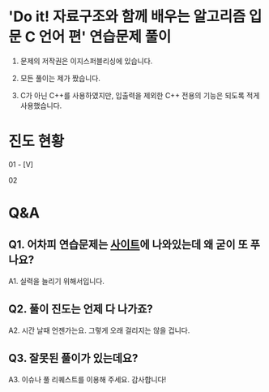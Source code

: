 # 'Do it! 자료구조와 함께 배우는 알고리즘 입문 C 언어 편' 연습문제 풀이

1. 문제의 저작권은 이지스퍼블리싱에 있습니다.

2. 모든 풀이는 제가 짰습니다.

3. C가 아닌 C++를 사용하였지만, 입출력을 제외한 C++ 전용의 기능은 되도록 적게 사용했습니다.



# 진도 현황

01 - [V]

02





# Q&A

## Q1. 어차피 연습문제는 [사이트](http://www.easyspub.co.kr/20_Menu/BookView/178/PUB)에 나와있는데 왜 굳이 또 푸나요?

A1. 실력을 늘리기 위해서입니다.


## Q2. 풀이 진도는 언제 다 나가죠?

A2. 시간 날때 언젠가는요. 그렇게 오래 걸리지는 않을 겁니다.


## Q3. 잘못된 풀이가 있는데요?

A3. 이슈나 풀 리퀘스트를 이용해 주세요. 감사합니다!
